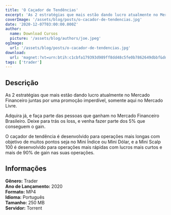 ```yaml
---
title: 'O Caçador de Tendências'
excerpt: 'As 2 estratégias que mais estão dando lucro atualmente no Mercado Financeiro juntas por uma promoção imperdível, somente aqui no Mercado Livre.  Adquira já, e faça parte das pessoas que ganham no Mercado Financeiro Brasileiro. Deixe para trás os loss, e venha fazer parte dos 5% que conseguem'
coverImage: '/assets/blog/posts/o-cacador-de-tendencias.jpg'
date: '2020-12-07T03:00:00.000Z'
author:
  name: Download Cursos
  picture: '/assets/blog/authors/joe.jpeg'
ogImage:
  url: '/assets/blog/posts/o-cacador-de-tendencias.jpg'
download:
  url: 'magnet:?xt=urn:btih:c1cbfa179393d989ff8dd48c5fe0b7862649dbbf&dn=O%20Ca%c3%a7ador%20de%20Tend%c3%aancias%20Vers%c3%a3o%20Antiga%20-%20Yggor%20Souzza.mp4&tr=udp%3a%2f%2ftracker.openbittorrent.com%3a1337%2fannounce&tr=udp%3a%2f%2ftracker.opentrackr.org%3a1337%2fannounce'
tags: ['trader']
---
```

<h2>Descrição</h2>
<p>As 2 estratégias que mais estão dando lucro atualmente no Mercado Financeiro juntas por uma promoção imperdível, somente aqui no Mercado Livre.</p><p>Adquira já, e faça parte das pessoas que ganham no Mercado Financeiro Brasileiro. Deixe para trás os loss, e venha fazer parte dos 5% que conseguem o gain.</p><p>O caçador de tendência é desenvolvido para operações mais longas com objetivo de muitos pontos seja no Mini Índice ou Mini Dólar, e a Mini Scalp 100 é desenvolvido para operações mais rápidas com lucros mais curtos e mais de 90% de gain nas suas operações.</p><h2>Informações</h2><p><strong>Gênero:</strong> Trader<br/> <strong>Ano de Lançamento:</strong> 2020<br/> <strong>Formato:</strong> MP4<br/> <strong>Idioma:</strong> Português<br/> <strong>Tamanho:</strong> 250 MB<br/> <strong>Servidor:</strong> Torrent</p>